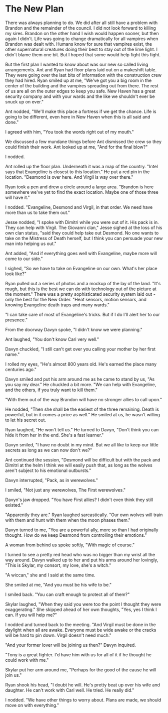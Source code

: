# The New Plan

There was always planning to do.  We did after all still have a problem with Brandon and the remainder of the council.  I did not look forward to killing my sires.  Brandon on the other hand I wish would happen sooner, but then again I didn't.  Life was going to change dramatically for all vampires when Brandon was dealt with.  Humans know for sure that vampires exist, the other supernatural creatures doing their best to stay out of the lime light.  I didn't blame them one bit.  But I hoped that some would help fight this fight.

But the first plan I wanted to know about was our new so called living arrangements.  Ant and Ryan had floor plans laid out on a makeshift table.  They were going over the last bits of information with the construction crew they had hired.  Ryan smiled up at me, "We've got you a big room in the center of the building and the vampires spreading out from there.  The rest of us are all on the outer edges to keep you safe.  New Haven has a great security company and with your wards and the like we shouldn't ever be snuck up on ever."

Ant nodded, "We'll make this place a fortress if we get the chance.  Life is going to be different, even here in New Haven when this is all said and done."  

I agreed with him, "You took the words right out of my mouth."

We discussed a few mundane things before Ant dismissed the crew so they could finish their work.  Ant looked up at me, "And for the final blow?"

I nodded.

Ant rolled up the floor plan.  Underneath it was a map of the country.   "Intel says that Evangeline is closest to this location."  He put a red pin in the location.  "Desmond is over here.  And Virgil is way over there."

Ryan took a pen and drew a circle around a large area.  "Brandon is here somewhere we've yet to find the exact location.  Maybe one of those three will have it."

I nodded.  "Evangeline, Desmond and Virgil, in that order.  We need have more than us to take them out."

Jesse nodded, "I spoke with Dimitri while you were out of it.  His pack is in.  They can help with Virgil.  The Giovanni clan," Jesse sighed at the loss of his own clan status, "said they could help take out Desmond.  No one wants to take on the Mistress of Death herself, but I think you can persuade your new man into helping us out."

Ant added, "And if everything goes well with Evangeline, maybe more will come to our side."

I sighed, "So we have to take on Evangeline on our own.  What's her place look like?"

Ryan pulled out a series of photos and a mockup of the lay of the land.  "It's rough, but this is the best we can do with technology out of the picture at the moment."  There was a pretty sophisticated security system laid out - only the best for the New Order.  "Heat sensors, motion sensors, and knowing Evangeline death traps and many wards."

"I can take care of most of Evangeline's tricks.  But if I do I'll alert her to our presence."

From the doorway Davyn spoke, "I didn't know we were planning."

Ant laughed, "You don't know Cari very well."

Davyn chuckled, "I still can't get over you calling your mother by her first name."

I rolled my eyes, "He's almost 800 years old. He's earned the place many centuries ago."

Davyn smiled and put his arm around me as he came to stand by us, "As you say my dear."  He chuckled a bit more.  "We can help with Evangeline, and the others, if you truly want to kill them."

"With them out of the way Brandon will have no stronger allies to call upon."

He nodded, "Then she shall be the easiest of the three remaining.  Death is powerful, but in it comes a price as well."  He smiled at us, he wasn't willing to let his secret out.

Ryan laughed, "He won't tell us."  He turned to Davyn, "Don't think you can hide it from her in the end.  She's a fast learner."

Davyn smiled, "I have no doubt in my mind.  But we all like to keep our little secrets as long as we can now don't we?"

Ant continued the session, "Desmond will be difficult but with the pack and Dimitri at the helm I think we will easily push that, as long as the wolves aren't subject to his emotional outbursts."

Davyn interrupted, "Pack, as in werewolves."

I smiled, "Not just any werewolves, The First werewolves."

Davyn's jaw dropped.  "You have First allies?  I didn't even think they still existed."

"Apparently they are."  Ryan laughed sarcastically.  "Our own wolves will train with them and hunt with them when the moon phases them."

Davyn turned to me, "You are a powerful ally, more so than I had originally thought.  How do we keep Desmond from controlling their emotions."

A woman from behind us spoke softly, "With magic of course."

I turned to see a pretty red head who was no bigger than my wrist all the way around.  Davyn walked up to her and put his arms around her lovingly, "This is Skylar, my consort, my love, she's a witch."

"A wiccan," she and I said at the same time.

She smiled at me, "And you must be his wife to be."

I smiled back.  "You can craft enough to protect all of them?"

Skylar laughed, "When they said you were too the point I thought they were exaggerating."  She skipped ahead of her own thoughts, "Yes, yes I think I can.  If you will help me?"

I nodded and turned back to the meeting. "And Virgil must be done in the daylight when all are awake. Everyone must be wide awake or the cracks will be hard to pin down.  Virgil doesn't need much."

"And your former lover will be joining us then?"  Davyn inquired.

"Tony is a great fighter. I'd have him with us for all of it if he thought he could work with me."

Skylar put her arm around me, "Perhaps for the good of the cause he will join us."

Ryan shook his head, "I doubt he will.  He's pretty beat up over his wife and daughter.  He can't work with Cari well.  He tried.  He really did."

I nodded.  "We have other things to worry about.  Plans are made, we should move on with everything."

